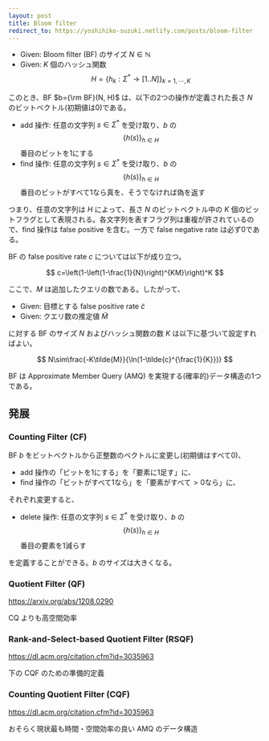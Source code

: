 ```yaml
---
layout: post
title: Bloom filter
redirect_to: https://yoshihiko-suzuki.netlify.com/posts/bloom-filter
---
```


* Given: Bloom filter (BF) のサイズ $N\in\mathbb{N}$
* Given: $K$ 個のハッシュ関数 $$H=\{h_k:\Sigma^*\rightarrow[1..N]\}_{k=1,\cdots,K}$$

このとき、BF $b={\rm BF}(N, H)$ は、以下の2つの操作が定義された長さ $N$ のビットベクトル(初期値は0)である。

* add 操作: 任意の文字列 $s\in\Sigma^*$ を受け取り、$b$ の $$\{h(s)\}_{h\in H}$$ 番目のビットを1にする
* find 操作: 任意の文字列 $s\in\Sigma^*$ を受け取り、$b$ の $$\{h(s)\}_{h\in H}$$ 番目のビットがすべて1なら真を、そうでなければ偽を返す

つまり、任意の文字列は $H$ によって、長さ $N$ のビットベクトル中の $K$ 個のビットフラグとして表現される。各文字列を表すフラグ列は重複が許されているので、find 操作は false positive を含む。一方で false negative rate は必ず0である。

BF の false positive rate $c$ については以下が成り立つ。

$$
c=\left(1-\left(1-\frac{1}{N}\right)^{KM}\right)^K
$$

ここで、$M$ は追加したクエリの数である。したがって、

* Given: 目標とする false positive rate $\tilde{c}$
* Given: クエリ数の推定値 $\tilde{M}$

に対する BF のサイズ $N$ およびハッシュ関数の数 $K$ は以下に基づいて設定すればよい。

$$
N\sim\frac{-K\tilde{M}}{\ln(1-\tilde{c}^{\frac{1}{K}})}
$$

BF は Approximate Member Query (AMQ) を実現する(確率的)データ構造の1つである。



## 発展

### Counting Filter (CF)

BF $b$ をビットベクトルから正整数のベクトルに変更し(初期値はすべて0)、

* add 操作の「ビットを1にする」を「要素に1足す」に、
* find 操作の「ビットがすべて1なら」を「要素がすべて$>0$なら」に、

それぞれ変更すると、

* delete 操作: 任意の文字列 $s\in\Sigma^*$ を受け取り、$b$ の $$\{h(s)\}_{h\in H}$$ 番目の要素を1減らす

を定義することができる。$b$ のサイズは大きくなる。



### Quotient Filter (QF)

https://arxiv.org/abs/1208.0290

CQ よりも高空間効率



### Rank-and-Select-based Quotient Filter (RSQF)

https://dl.acm.org/citation.cfm?id=3035963

下の CQF のための準備的定義



### Counting Quotient Filter (CQF)

https://dl.acm.org/citation.cfm?id=3035963

おそらく現状最も時間・空間効率の良い AMQ のデータ構造